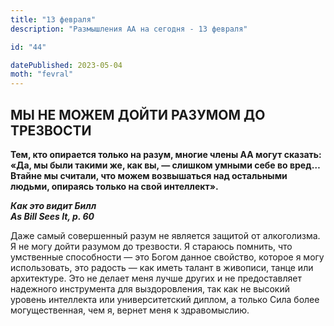 ```yaml
---
title: "13 февраля"
description: "Размышления АА на сегодня - 13 февраля"

id: "44"

datePublished: 2023-05-04
moth: "fevral"
---
```


## МЫ НЕ МОЖЕМ ДОЙТИ РАЗУМОМ ДО ТРЕЗВОСТИ

**Тем, кто опирается только на разум, многие члены АА могут сказать: «Да, мы
были такими же, как вы, — слишком умными себе во вред… Втайне мы считали, что
можем возвышаться над остальными людьми, опираясь только на свой интеллект».**

**_Как это видит Билл  
As Bill Sees It, p. 60_**

Даже самый совершенный разум не является защитой от алкоголизма. Я не могу
дойти разумом до трезвости. Я стараюсь помнить, что умственные способности —
это Богом данное свойство, которое я могу использовать, это радость — как
иметь талант в живописи, танце или архитектуре. Это не делает меня лучше
других и не предоставляет надежного инструмента для выздоровления, так как не
высокий уровень интеллекта или университетский диплом, а только Сила более
могущественная, чем я, вернет меня к здравомыслию.

